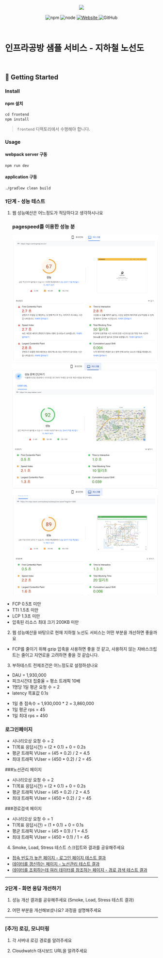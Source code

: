<p align="center">
    <img width="200px;" src="https://raw.githubusercontent.com/woowacourse/atdd-subway-admin-frontend/master/images/main_logo.png"/>
</p>
<p align="center">
  <img alt="npm" src="https://img.shields.io/badge/npm-%3E%3D%205.5.0-blue">
  <img alt="node" src="https://img.shields.io/badge/node-%3E%3D%209.3.0-blue">
  <a href="https://edu.nextstep.camp/c/R89PYi5H" alt="nextstep atdd">
    <img alt="Website" src="https://img.shields.io/website?url=https%3A%2F%2Fedu.nextstep.camp%2Fc%2FR89PYi5H">
  </a>
  <img alt="GitHub" src="https://img.shields.io/github/license/next-step/atdd-subway-service">
</p>

<br>

# 인프라공방 샘플 서비스 - 지하철 노선도

<br>

## 🚀 Getting Started

### Install
#### npm 설치
```
cd frontend
npm install
```
> `frontend` 디렉토리에서 수행해야 합니다.

### Usage
#### webpack server 구동
```
npm run dev
```
#### application 구동
```
./gradlew clean build
```


### 1단계 - 성능 테스트
1. 웹 성능예산은 어느정도가 적당하다고 생각하시나요
   ### pagespeed를 이용한 성능 분
   ![wgs_runningmap](src/main/resources/static/images/wgs_runningmap.png)
   ![kakao_map](src/main/resources/static/images/kakao_map.png)
   ![naver_map](src/main/resources/static/images/naver_map.png)

<ul>
   <li>FCP 0.5초 미만</li>
   <li>TTI 1.5초 미만</li>
   <li>LCP 1.3초 미만</li>
   <li>압축된 리소스 최대 크기 200KB 미만</li>
  </ul> 

2. 웹 성능예산을 바탕으로 현재 지하철 노선도 서비스는 어떤 부분을 개선하면 좋을까요
<ul>
   <li>FCP를 줄이기 위해 gzip 압축을 사용하면 좋을 것 같고, 사용하지 않는 자바스크립트는 줄이고 지연로을 고려하면 좋을 것 같습니다.</li>
 </ul>


3. 부하테스트 전제조건은 어느정도로 설정하셨나요
<ul>
<li> DAU = 1,930,000</li>
<li> 피크시간대 집중율 = 평소 트래픽 10배</li>
<li> 1명당 1일 평균 요청 수 = 2</li>
<li> latency 목표값 0.1s</li>
</ul>

<ul>
<li> 1일 총 접속수 = 1,930,000 * 2 = 3,860,000</li>
<li> 1일 평균 rps = 45</li>
<li> 1일 최대 rps = 450</li>
</ul>

### 로그인페이지 
- 시나리오상 요청 수 = 2
- T(목표 응답시간) = (2 * 0.1) + 0 = 0.2s
- 평균 트래픽 VUser = (45 * 0.2) / 2 = 4.5
- 최대 트래픽 VUser = (450 * 0.2) / 2 = 45

###노선관리 페이지 
- 시나리오상 요청 수 = 2
- T(목표 응답시간) = (2 * 0.1) + 0 = 0.2s
- 평균 트래픽 VUser = (45 * 0.2) / 2 = 4.5
- 최대 트래픽 VUser = (450 * 0.2) / 2 = 45

###경로검색 페이지 
- 시나리오상 요청 수 = 1
- T(목표 응답시간) = (1 * 0.1) + 0 = 0.1s
- 평균 트래픽 VUser = (45 * 0.1) / 1 = 4.5
- 최대 트래픽 VUser = (450 * 0.1) / 1 = 45

4. Smoke, Load, Stress 테스트 스크립트와 결과를 공유해주세요
- [접속 빈도가 높은 페이지 - 로그인 페이지 테스트 결과](LoginK6Test.md)
- [데이터를 갱신하는 페이지 - 노선관리 테스트 결과](LineK6Test.md)
- [데이터를 조회하는데 여러 데이터를 참조하는 페이지 - 경로 검색 테스트 결과](PathK6Test.md)


---

### 2단계 - 화면 응답 개선하기
1. 성능 개선 결과를 공유해주세요 (Smoke, Load, Stress 테스트 결과)

2. 어떤 부분을 개선해보셨나요? 과정을 설명해주세요

---

### [추가] 로깅, 모니터링
1. 각 서버내 로깅 경로를 알려주세요

2. Cloudwatch 대시보드 URL을 알려주세요
